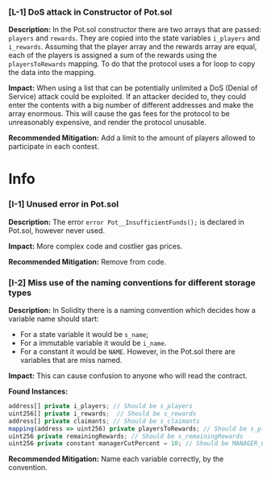 ### [L-1] DoS attack in Constructor of Pot.sol

**Description:** In the Pot.sol constructor there are two arrays that are passed: `players` and `rewards`. They are copied into the state variables `i_players` and `i_rewards`. Assuming that the player array and the rewards array are equal, each of the players is assigned a sum of the rewards using the `playersToRewards` mapping. To do that the protocol uses a for loop to copy the data into the mapping. 

**Impact:** When using a list that can be potentially unlimited a DoS (Denial of Service) attack could be exploited. If an attacker decided to, they could enter the contents with a big number of different addresses and make the array enormous. This will cause the gas fees for the protocol to be unreasonably expensive, and render the protocol unusable.

**Recommended Mitigation:** Add a limit to the amount of players allowed to participate in each contest. 

# Info

### [I-1] Unused error in Pot.sol

**Description:** The error `error Pot__InsufficientFunds();` is declared in Pot.sol, however never used.

**Impact:** More complex code and costlier gas prices.

**Recommended Mitigation:** Remove from code.

### [I-2] Miss use of the naming conventions for different storage types

**Description:** In Solidity there is a naming convention which decides how a variable name should start:
- For a state variable it would be `s_name`;
- For a immutable variable it would be `i_name`. 
- For a constant it would be `NAME`.
However, in the Pot.sol there are variables that are miss named.

**Impact:** This can cause confusion to anyone who will read the contract.

**Found Instances:** 
```javascript 
address[] private i_players; // Should be s_players
uint256[] private i_rewards;  // Should be s_rewards
address[] private claimants; // Should be s_claimants
mapping(address => uint256) private playersToRewards; // Should be s_playersToRewards
uint256 private remainingRewards; // Should be s_remainingRewards
uint256 private constant managerCutPercent = 10; // Should be MANAGER_CUT_PERCENT
```

**Recommended Mitigation:** Name each variable correctly, by the convention.
